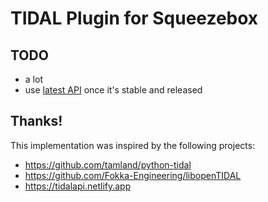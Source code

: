 # TIDAL Plugin for Squeezebox

## TODO

* a lot
* use [latest API](https://developer.tidal.com/documentation/api/api-reference) once it's stable and released

## Thanks!

This implementation was inspired by the following projects:

* https://github.com/tamland/python-tidal
* https://github.com/Fokka-Engineering/libopenTIDAL
* https://tidalapi.netlify.app